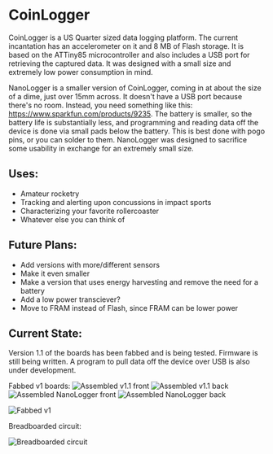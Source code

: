 CoinLogger
==========

CoinLogger is a US Quarter sized data logging platform. The current incantation has an accelerometer on it and 8 MB of Flash storage. It is based on the ATTiny85 microcontroller and also includes a USB port for retrieving the captured data. It was designed with a small size and extremely low power consumption in mind.

NanoLogger is a smaller version of CoinLogger, coming in at about the size of a dime, just over 15mm across. It doesn't have a USB port because there's no room. Instead, you need something like this: https://www.sparkfun.com/products/9235. The battery is smaller, so the battery life is substantially less, and programming and reading data off the device is done via small pads below the battery. This is best done with pogo pins, or you can solder to them. NanoLogger was designed to sacrifice some usability in exchange for an extremely small size.

Uses:
-----
* Amateur rocketry
* Tracking and alerting upon concussions in impact sports
* Characterizing your favorite rollercoaster
* Whatever else you can think of

Future Plans:
-------------
* Add versions with more/different sensors
* Make it even smaller
* Make a version that uses energy harvesting and remove the need for a battery
* Add a low power transciever?
* Move to FRAM instead of Flash, since FRAM can be lower power

Current State:
--------------
Version 1.1 of the boards has been fabbed and is being tested. Firmware is still being written. A program to pull data off the device over USB is also under development. 

Fabbed v1 boards:
![Assembled v1.1 front](http://i.imgur.com/WFPpeck.png)
![Assembled v1.1 back](http://i.imgur.com/N0dvxUg.png)
![Assembled NanoLogger front](http://i.imgur.com/UW9NngH.png)
![Assembled NanoLogger back](http://i.imgur.com/5LeluEu.png)

![Fabbed v1](http://i.imgur.com/1uSZR5D.jpg)

Breadboarded circuit:

![Breadboarded circuit](http://i.imgur.com/qOhUhsW.jpg?1)